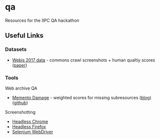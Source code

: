 # qa
Resources for the IIPC QA hackathon

## Useful Links

### Datasets

* [Webis 2017 data](https://zenodo.org/record/1002204) - commons crawl screenshots + human qualtiy scores ([paper](https://webis.de/downloads/publications/papers/stein_2018v.pdf))

### Tools

Web archive QA
* [Memento Damage](http://memento-damage.cs.odu.edu/) - weighted scores for missing subresources ([blog](https://ws-dl.blogspot.com/2017/11/2017-11-22-deploying-memento-damage.html)) ([github](https://github.com/oduwsdl/web-memento-damage))

Screenshotting
* [Headless Chrome](https://developers.google.com/web/updates/2017/04/headless-chrome#screenshots)
* [Headless Firefox](https://developer.mozilla.org/en-US/docs/Mozilla/Firefox/Headless_mode)
* [Selenium WebDriver](https://www.seleniumhq.org/projects/webdriver/)
